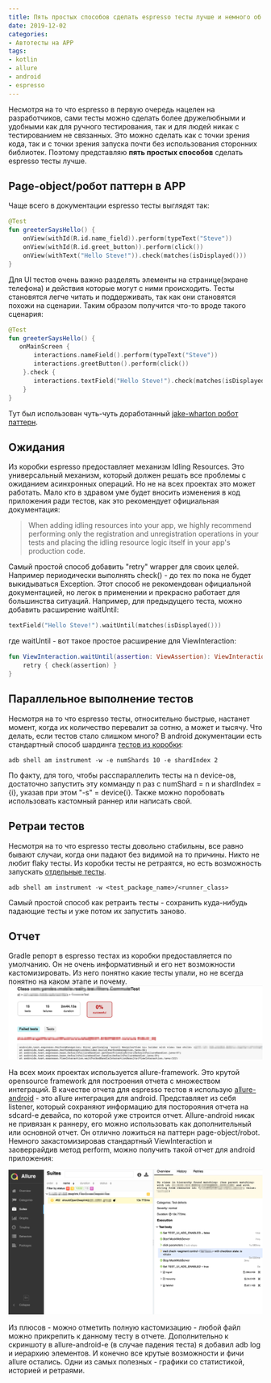 ```yaml
---
title: Пять простых способов сделать espresso тесты лучше и немного об allure-android
date: 2019-12-02
categories: 
- Автотесты на APP
tags:
- kotlin
- allure
- android
- espresso
---
```

Несмотря на то что espresso в первую очередь нацелен на разработчиков, сами тесты можно сделать более дружелюбными и удобными как для ручного тестирования, так и для людей никак с тестированием не связанных. 
Это можно сделать как с точки зрения кода, так и с точки зрения запуска почти без использования сторонних библиотек. 
Поэтому представляю **пять простых способов** сделать espresso тесты лучше. 

## Page-object/робот паттерн в APP

Чаще всего в документации espresso тесты выглядят так:
```kotlin
@Test
fun greeterSaysHello() {
    onView(withId(R.id.name_field)).perform(typeText("Steve"))
    onView(withId(R.id.greet_button)).perform(click())
    onView(withText("Hello Steve!")).check(matches(isDisplayed()))
}
```
Для UI тестов очень важно разделять элементы на странице(экране телефона) и действия которые могут с ними происходить. 
Тесты становятся легче читать и поддерживать, так как они становятся похожи на сценарии.
Таким образом получится что-то вроде такого сценария:
```kotlin
@Test
fun greeterSaysHello() {
   onMainScreen {
       interactions.nameField().perform(typeText("Steve"))
       interactions.greetButton().perform(click())
    }.check {
       interactions.textField("Hello Steve!").check(matches(isDisplayed()))
    }
}
```

Тут был использован чуть-чуть доработанный [jake-wharton робот паттерн](https://academy.realm.io/posts/kau-jake-wharton-testing-robots/).

## Ожидания

Из коробки espresso предоставляет механизм Idling Resources. 
Это универсальный механизм, который должен решать все проблемы с ожиданием асинхронных операций. 
Но не на всех проектах это может работать. 
Мало кто в здравом уме будет вносить изменения в код приложения ради тестов, как это рекомендует официальная документация:
> When adding idling resources into your app, we highly recommend performing only the registration and unregistration operations in your tests and placing the idling resource logic itself in your app's production code.

Самый простой способ добавить "retry" wrapper для своих целей. 
Например периодически выполнять check() - до тех по пока не будет выкидываться Exception.
Этот способ не рекомендован официальной документацией, но легок в применении и прекрасно работает для большинства ситуаций.
Например, для предыдущего теста, можно добавить расширение waitUntil:

```kotlin
textField("Hello Steve!").waitUntil(matches(isDisplayed()))
```

где waitUntil - вот такое простое расширение для ViewInteraction:

```kotlin
fun ViewInteraction.waitUntil(assertion: ViewAssertion): ViewInteraction = this.apply {
    retry { check(assertion) }
}
```

## Параллельное выполнение тестов
 
Несмотря на то что espresso тесты, относительно быстрые, настанет момент, когда их количество перевалит за сотню, а может и тысячу.
Что делать, если тестов стало слишком много?
В android документации есть стандартный способ шардинга [тестов из коробки](https://developer.android.com/training/testing/junit-runner#sharding-tests):
```
adb shell am instrument -w -e numShards 10 -e shardIndex 2
```
По факту, для того, чтобы расспараллелить тесты на n device-ов, достаточно запустить эту комманду n раз с numShard = n и
shardIndex = {i}, указав при этом "-s" = device{i}.
Также можно поробовать использовать кастомный раннер или написать свой.

## Ретраи тестов

Несмотря на то что espresso тесты довольно стабильны, все равно бывают случаи, когда они падают без видимой на то причины. 
Никто не любит flaky тесты. 
Из коробки тесты не ретраятся, но есть возможность запускать [отдельные тесты](https://developer.android.com/studio/test/command-line#RunTestsDevice). 
```
adb shell am instrument -w <test_package_name>/<runner_class>
```
Самый простой способ как ретраить тесты -  сохранить куда-нибудь падающие тесты и уже потом их запустить заново. 

## Отчет

Gradle репорт в espresso тестах из коробки предоставляется по умолчанию. Он не очень информативный и его нет возможности кастомизировать. 
Из него понятно какие тесты упали, но не всегда понятно на каком этапе и почему. 
![Alt text](/images/2019-12-02-gradle-report.png)

На всех моих проектах используется allure-framework. Это крутой opensource framework для построения отчета с множеством интеграций.
В качестве отчета для espresso тестов я использую [allure-android](https://github.com/allure-framework/allure-android) - это allure интеграция для android. Представляет из себя listener, который сохраняют информацию для посторояния отчета на sdcard-е девайса, по которой уже строится отчет. Allure-android никак не привязан к раннеру, его можно использовать как дополнительный или основной отчет.
Он отлично ложиться на паттерн page-object/robot. 
Немного закастомизировав стандартный ViewInteraction и заоверрайдив метод perform, можно получить такой отчет для android приложения:

![Alt text](/images/2019-12-02-allure-android.png)

Из плюсов - можно отметить полную кастомизацию - любой файл можно прикрепить к данному тесту в отчете. 
Дополнительно к скриншоту в allure-android-е (в случае падения теста) я добавил adb log  и иерархию элементов.
И конечно все крутые возможности и фичи allure остались. Одни из самых полезных - графики со статистикой, историей и ретраями.









